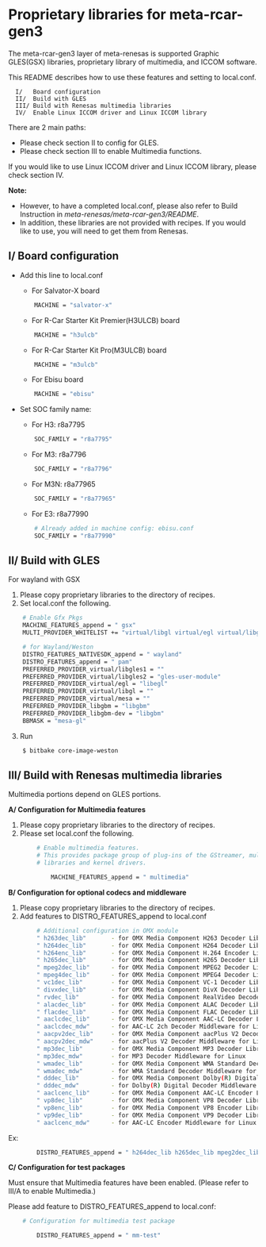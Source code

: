 # Proprietary libraries for meta-rcar-gen3

The meta-rcar-gen3 layer of meta-renesas is supported Graphic GLES(GSX) libraries,
proprietary library of multimedia, and ICCOM software.

This README describes how to use these features and setting to local.conf.

```
  I/   Board configuration
  II/  Build with GLES
  III/ Build with Renesas multimedia libraries
  IV/  Enable Linux ICCOM driver and Linux ICCOM library
```

There are 2 main paths:

* Please check section II to config for GLES.
* Please check section III to enable Multimedia functions.

If you would like to use Linux ICCOM driver and Linux ICCOM library,
please check section IV.

**Note:**

* However, to have a completed local.conf,
please also refer to Build Instruction in _meta-renesas/meta-rcar-gen3/README_.
* In addition, these libraries are not provided with recipes. If you would like to use,
you will need to get them from Renesas.

## I/ Board configuration

* Add this line to local.conf

    * For Salvator-X board
    ```bash
        MACHINE = "salvator-x"
    ```
    * For R-Car Starter Kit Premier(H3ULCB) board
    ```bash
        MACHINE = "h3ulcb"
    ```
    * For R-Car Starter Kit Pro(M3ULCB) board
    ```bash
        MACHINE = "m3ulcb"
    ```
    * For Ebisu board
    ```bash
        MACHINE = "ebisu"
    ```
* Set SOC family name:

    * For H3: r8a7795
    ```bash
        SOC_FAMILY = "r8a7795"
    ```
    * For M3: r8a7796
    ```bash
        SOC_FAMILY = "r8a7796"
    ```
    * For M3N: r8a77965
    ```bash
        SOC_FAMILY = "r8a77965"
    ```
    * For E3: r8a77990
    ```bash
        # Already added in machine config: ebisu.conf
        SOC_FAMILY = "r8a77990"
    ```

## II/ Build with GLES

For wayland with GSX

1. Please copy proprietary libraries to the directory of recipes.
2. Set local.conf the following.

```bash
    # Enable Gfx Pkgs
    MACHINE_FEATURES_append = " gsx"
    MULTI_PROVIDER_WHITELIST += "virtual/libgl virtual/egl virtual/libgles1 virtual/libgles2"

    # for Wayland/Weston
    DISTRO_FEATURES_NATIVESDK_append = " wayland"
    DISTRO_FEATURES_append = " pam"
    PREFERRED_PROVIDER_virtual/libgles1 = ""
    PREFERRED_PROVIDER_virtual/libgles2 = "gles-user-module"
    PREFERRED_PROVIDER_virtual/egl = "libegl"
    PREFERRED_PROVIDER_virtual/libgl = ""
    PREFERRED_PROVIDER_virtual/mesa = ""
    PREFERRED_PROVIDER_libgbm = "libgbm"
    PREFERRED_PROVIDER_libgbm-dev = "libgbm"
    BBMASK = "mesa-gl"
```

3. Run

```bash
    $ bitbake core-image-weston
```

## III/ Build with Renesas multimedia libraries

Multimedia portions depend on GLES portions.

**A/ Configuration for Multimedia features**

1. Please copy proprietary libraries to the directory of recipes.
2. Please set local.conf the following.
```bash
        # Enable multimedia features.
        # This provides package group of plug-ins of the GStreamer, multimedia
        # libraries and kernel drivers.

            MACHINE_FEATURES_append = " multimedia"
```

**B/ Configuration for optional codecs and middleware**

1. Please copy proprietary libraries to the directory of recipes.
2. Add features to DISTRO_FEATURES_append to local.conf
```bash
        # Additional configuration in OMX module
        " h263dec_lib"       - for OMX Media Component H263 Decoder Library
        " h264dec_lib"       - for OMX Media Component H264 Decoder Library
        " h264enc_lib"       - for OMX Media Component H.264 Encoder Library
        " h265dec_lib"       - for OMX Media Component H265 Decoder Library
        " mpeg2dec_lib"      - for OMX Media Component MPEG2 Decoder Library
        " mpeg4dec_lib"      - for OMX Media Component MPEG4 Decoder Library
        " vc1dec_lib"        - for OMX Media Component VC-1 Decoder Library
        " divxdec_lib"       - for OMX Media Component DivX Decoder Library
        " rvdec_lib"         - for OMX Media Component RealVideo Decoder Library
        " alacdec_lib"       - for OMX Media Component ALAC Decoder Library
        " flacdec_lib"       - for OMX Media Component FLAC Decoder Library
        " aaclcdec_lib"      - for OMX Media Component AAC-LC Decoder Library
        " aaclcdec_mdw"      - for AAC-LC 2ch Decoder Middleware for Linux
        " aacpv2dec_lib"     - for OMX Media Component aacPlus V2 Decoder Library
        " aacpv2dec_mdw"     - for aacPlus V2 Decoder Middleware for Linux
        " mp3dec_lib"        - for OMX Media Component MP3 Decoder Library
        " mp3dec_mdw"        - for MP3 Decoder Middleware for Linux
        " wmadec_lib"        - for OMX Media Component WMA Standard Decoder Library
        " wmadec_mdw"        - for WMA Standard Decoder Middleware for Linux
        " dddec_lib"         - for OMX Media Component Dolby(R) Digital Decoder Library
        " dddec_mdw"         - for Dolby(R) Digital Decoder Middleware for Linux
        " aaclcenc_lib"      - for OMX Media Component AAC-LC Encoder Library
        " vp8dec_lib"        - for OMX Media Component VP8 Decoder Library for Linux
        " vp8enc_lib"        - for OMX Media Component VP8 Encoder Library for Linux
        " vp9dec_lib"        - for OMX Media Component VP9 Decoder Library for Linux
        " aaclcenc_mdw"      - for AAC-LC Encoder Middleware for Linux
```
Ex:
```bash
        DISTRO_FEATURES_append = " h264dec_lib h265dec_lib mpeg2dec_lib aaclcdec_lib aaclcdec_mdw"
```

**C/ Configuration for test packages**

Must ensure that Multimedia features have been enabled. (Please refer to III/A to enable Multimedia.)

Please add feature to DISTRO_FEATURES_append to local.conf:
```bash
    # Configuration for multimedia test package

        DISTRO_FEATURES_append = " mm-test"
```
